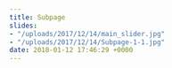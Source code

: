 ```yaml
---
title: Subpage
slides:
- "/uploads/2017/12/14/main_slider.jpg"
- "/uploads/2017/12/14/Subpage-1-1.jpg"
date: 2018-01-12 17:46:29 +0000
---
```


